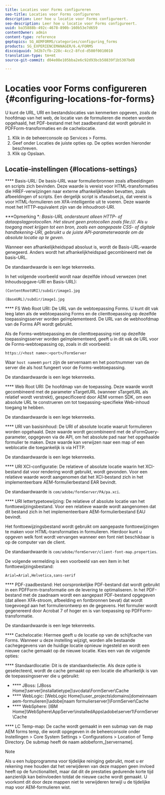```yaml
---
title: Locaties voor Forms configureren
seo-title: Locaties voor Forms configureren
description: Leer hoe u locatie voor Forms configureert.
seo-description: Leer hoe u locatie voor Forms configureert.
uuid: ba35888b-492c-4678-890b-160b53e7d659
contentOwner: admin
content-type: reference
geptopics: SG_AEMFORMS/categories/configuring_forms
products: SG_EXPERIENCEMANAGER/6.4/FORMS
discoiquuid: 3d2b7cfb-228c-4cc2-8fcd-d500f0010010
translation-type: tm+mt
source-git-commit: d04e08e105bba2e6c92d93bcb58839f1b5307bd8

---
```



# Locaties voor Forms configureren {#configuring-locations-for-forms}

U kunt de URL, URI en bestandslocaties van kenmerken opgeven, zoals de hoofdmap van het web, de locatie van de formulieren die moeten worden opgehaald, het PDF-bestand met het zaadbestand dat wordt gebruikt in PDFForm-transformaties en de cachelocatie.

1. Klik in de beheerconsole op Services > Forms.
1. Geef onder Locaties de juiste opties op. De opties worden hieronder beschreven.
1. Klik op Opslaan.

## Locatie-instellingen {#locations-settings}

**** Basis-URL: De basis-URL waar formulierbronnen zoals afbeeldingen en scripts zich bevinden. Deze waarde is vereist voor HTML-transformaties die HREF-verwijzingen naar externe afhankelijkheden bevatten, zoals afbeeldingen of scripts. Een dergelijk script is xfasubset.js, dat vereist is voor HTML-formulieren om XFA-intelligentie uit te voeren. Deze waarde moet het HTTP-equivalent zijn van de inhoudroot-URI.

***Opmerking **: Basis-URL ondersteunt alleen HTTP- of dataopslagprotocollen. Het steunt geen protocollen zoals file:///. Als u toegang moet krijgen tot een bron, zoals een aangepaste CSS- of digitale handtekening-URI, gebruikt u de juiste API-parameterwaarde om de absolute locatie op te geven.*

Wanneer een afhankelijkheidspad absoluut is, wordt de Basis-URL-waarde genegeerd. Anders wordt het afhankelijkheidspad gecombineerd met de basis-URL.

De standaardwaarde is een lege tekenreeks.

In het volgende voorbeeld wordt naar dezelfde inhoud verwezen (met Inhoudsopgave-URI en Basis-URL):

`(ContentRootURI)/subdir/image1.jpg`

`(BaseURL)/subdir/image1.jpg`

**** FS Web Root URI: De URL van de webtoepassing Forms. U kunt dit vak leeg laten als de webtoepassing Forms en de clienttoepassing op dezelfde toepassingsserver worden geïmplementeerd. De URL van de webhoofdmap van de Forms API wordt gebruikt.

Als de Forms-webtoepassing en de clienttoepassing niet op dezelfde toepassingsserver worden geïmplementeerd, geeft u in dit vak de URL voor de Forms-webtoepassing op, zoals in dit voorbeeld:

`https://<host name>:<port>/FormServer`

Waar `host name`en `port` zijn de servernaam en het poortnummer van de server die als host fungeert voor de Forms-webtoepassing.

De standaardwaarde is een lege tekenreeks.

**** Web Root URI: De hoofdmap van de toepassing. Deze waarde wordt gecombineerd met de parameter sTargetURL (wanneer sTargetURL als relatief wordt verstrekt), gespecificeerd door AEM vormen SDK, om een absolute URL te construeren om tot toepassing-specifieke Web-inhoud toegang te hebben.

De standaardwaarde is een lege tekenreeks.

**** URI van basisinhoud: De URI of absolute locatie waaruit formulieren worden opgehaald. Deze waarde wordt gecombineerd met de sFormQuery-parameter, opgegeven via de API, om het absolute pad naar het opgehaalde formulier te maken. Deze waarde kan verwijzen naar een map of een weblocatie die toegankelijk is via HTTP.

De standaardwaarde is een lege tekenreeks.

**** URI XCI-configuratie: De relatieve of absolute locatie waarin het XCI-bestand dat voor rendering wordt gebruikt, wordt gevonden. Voor een relatieve waarde wordt aangenomen dat het XCI-bestand zich in het implementeerbare AEM-formulierbestand EAR bevindt.

De standaardwaarde is `com/adobe/formServer/PA/pa.xci`.

**** URI lettertypetoewijzing: De relatieve of absolute locatie van het fonttoewijzingsbestand. Voor een relatieve waarde wordt aangenomen dat dit bestand zich in het implementeerbare AEM-formulierbestand EAU bevindt.

Het fonttoewijzingsbestand wordt gebruikt om aangepaste fonttoewijzingen te maken voor HTML-transformaties in formulieren. Hierdoor kunt u opgeven welk font wordt vervangen wanneer een font niet beschikbaar is op de computer van de client.

De standaardwaarde is `com/adobe/formServer/client-font-map.properties`.

De volgende vermelding is een voorbeeld van een item in het fonttoewijzingsbestand:

`Arial=Arial,Helvetica,sans-serif`

**** PDF-zaadbestand: Het oorspronkelijke PDF-bestand dat wordt gebruikt in een PDFForm-transformatie om de levering te optimaliseren. In het PDF-bestand met de zaadnaam wordt een aangepast PDF-bestand opgegeven (dat alleen XFA-stroom, afbeelding en fontbronnen bevat) dat wordt toegevoegd aan het formulierontwerp en de gegevens. Het formulier wordt gegenereerd door Acrobat 7 of hoger en is van toepassing op PDFForm-transformatie.

De standaardwaarde is een lege tekenreeks.

**** Cachelocatie: Hiermee geeft u de locatie op van de schijfcache van Forms. Wanneer u deze instelling wijzigt, worden alle bestaande cachegegevens van de huidige locatie opnieuw ingesteld en wordt een nieuwe cache gemaakt op de nieuwe locatie. Kies een van de volgende opties:

**** Standaardlocatie: Dit is de standaardselectie. Als deze optie is geselecteerd, wordt de cache gemaakt op een locatie die afhankelijk is van de toepassingsserver die u gebruikt:

* **** JBoss: [JBoss Home]\server\[installatietype]\svcdata\FormServer\Cache
* **** WebLogic: [WebLogic Home]\user_projects\domains\[domeinnaam aem-formulieren]\adobe\[naam formulierserver]\FormServer\Cache
* **** WebSphere: [IBM Home]\WebSphere\AppServer\installedApps\adobe\server1\FormServer\Cache

**** LC Temp-map: De cache wordt gemaakt in een submap van de map AEM forms temp, die wordt opgegeven in de beheerconsole onder Instellingen > Core System Settings > Configurations > Location of Temp Directory. De submap heeft de naam adobeform_[servername].

>[!NOTE]
>
>Als u een hulpprogramma voor tijdelijke reiniging gebruikt, moet u er rekening mee houden dat het verwijderen van deze mappen geen invloed heeft op de functionaliteit, maar dat dit de prestaties gedurende korte tijd aanzienlijk kan beïnvloeden totdat de nieuwe cache wordt gemaakt. U voorkomt dit door deze mappen niet te verwijderen terwijl u de tijdelijke map voor AEM-formulieren wist.

